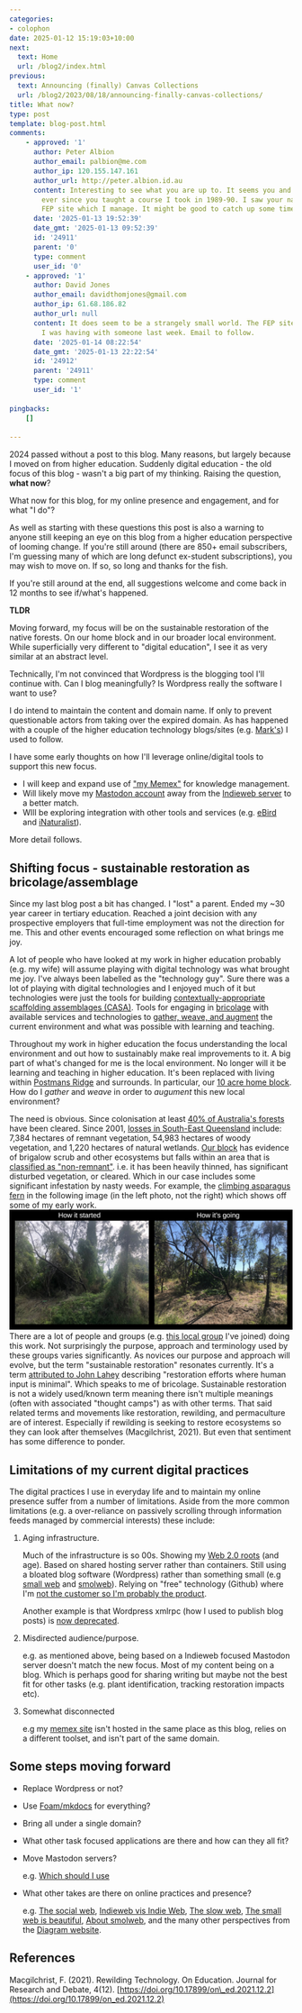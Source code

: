 ```yaml
---
categories:
- colophon
date: 2025-01-12 15:19:03+10:00
next:
  text: Home
  url: /blog2/index.html
previous:
  text: Announcing (finally) Canvas Collections
  url: /blog2/2023/08/18/announcing-finally-canvas-collections/
title: What now?
type: post
template: blog-post.html
comments:
    - approved: '1'
      author: Peter Albion
      author_email: palbion@me.com
      author_ip: 120.155.147.161
      author_url: http://peter.albion.id.au
      content: Interesting to see what you are up to. It seems you and I are somehow intertwined
        ever since you taught a course I took in 1989-90. I saw your name pop up in the
        FEP site which I manage. It might be good to catch up some time.
      date: '2025-01-13 19:52:39'
      date_gmt: '2025-01-13 09:52:39'
      id: '24911'
      parent: '0'
      type: comment
      user_id: '0'
    - approved: '1'
      author: David Jones
      author_email: davidthomjones@gmail.com
      author_ip: 61.68.186.82
      author_url: null
      content: It does seem to be a strangely small world. The FEP site came up in a chat
        I was having with someone last week. Email to follow.
      date: '2025-01-14 08:22:54'
      date_gmt: '2025-01-13 22:22:54'
      id: '24912'
      parent: '24911'
      type: comment
      user_id: '1'
    
pingbacks:
    []
    
---
```

2024 passed without a post to this blog. Many reasons, but largely because I moved on from higher education. Suddenly digital education - the old focus of this blog - wasn't a big part of my thinking. Raising the question, **what now**?

What now for this blog, for my online presence and engagement, and for what "I do"?

As well as starting with these questions this post is also a warning to anyone still keeping an eye on this blog from a higher education perspective of looming change. If you're still around (there are 850+ email subscribers, I'm guessing many of which are long defunct ex-student subscriptions), you may wish to move on. If so, so long and thanks for the fish.

If you're still around at the end, all suggestions welcome and come back in 12 months to see if/what's happened.

**TLDR**

Moving forward, my focus will be on the sustainable restoration of the native forests. On our home block and in our broader local environment. While superficially very different to "digital education", I see it as very similar at an abstract level.

Technically, I'm not convinced that Wordpress is the blogging tool I'll continue with. Can I blog meaningfully? Is Wordpress really the software I want to use?

I do intend to maintain the content and domain name. If only to prevent questionable actors from taking over the expired domain. As has happened with a couple of the higher education technology blogs/sites (e.g. [Mark's](https://www.slideshare.net/marksmithers)) I used to follow.

I have some early thoughts on how I'll leverage online/digital tools to support this new focus.

- I will keep and expand use of ["my Memex"](/blog2/2020/07/06/designing-a-personal-memex-with-foam/) for knowledge management.
- Will likely move my [Mastodon account](https://indieweb.social/@djplaner) away from the [Indieweb server](https://indieweb.social/explore) to a better match.
- WIll be exploring integration with other tools and services (e.g. [eBird](https://ebird.org/home) and [iNaturalist](https://inaturalist.ala.org.au/)).

More detail follows.

## Shifting focus - sustainable restoration as bricolage/assemblage

Since my last blog post a bit has changed. I "lost" a parent. Ended my ~30 year career in tertiary education. Reached a joint decision with any prospective employers that full-time employment was not the direction for me. This and other events encouraged some reflection on what brings me joy.

A lot of people who have looked at my work in higher education probably (e.g. my wife) will assume playing with digital technology was what brought me joy. I've always been labelled as the "technology guy". Sure there was a lot of playing with digital technologies and I enjoyed much of it but technologies were just the tools for building [contextually-appropriate scaffolding assemblages (CASA)](/blog2/2015/10/01/university-e-learning-removing-the-context-and-adding-the-sediment/#casa-context-appropriate-scaffolding-assemblages). Tools for engaging in [bricolage](/blog2/2014/09/21/breaking-bad-to-bridge-the-realityrhetoric-chasm/#what-work-gets-done-bricolage-or-strategic) with available services and technologies to [gather, weave, and augment](/blog2/2023/02/09/gathers-weavers-and-augmenters-three-principles-for-dynamic-and-sustainable-delivery-of-quality-learning-and-teaching/) the current environment and what was possible with learning and teaching.

Throughout my work in higher education the focus understanding the local environment and out how to sustainably make real improvements to it. A big part of what's changed for me is the local environment. No longer will it be learning and teaching in higher education. It's been replaced with living within [Postmans Ridge](https://en.wikipedia.org/wiki/Postmans_Ridge,_Queensland) and surrounds. In particular, our [10 acre home block](https://djplaner.github.io/memex/sense/landscape-garden/wood-duck-meadows.html). How do I _gather_ and _weave_ in order to _augument_ this new local environment?

The need is obvious. Since colonisation at least [40% of Australia's forests](https://theconversation.com/in-2025-lets-make-it-game-on-not-game-over-for-our-precious-natural-world-245761) have been cleared. Since 2001, [losses in South-East Queensland](https://www.hlw.org.au/region/about/natural-assets/nature#gsc.tab=0) include: 7,384 hectares of remnant vegetation, 54,983 hectares of woody vegetation, and 1,220 hectares of natural wetlands. [Our block](https://djplaner.github.io/memex/sense/landscape-garden/wood-duck-meadows.html) has evidence of brigalow scrub and other ecosystems but falls within an area that is [classified as "non-remnant"](https://www.qld.gov.au/environment/plants-animals/biodiversity/glossary). i.e. it has been heavily thinned, has significant disturbed vegetation, or cleared. Which in our case includes some significant infestation by nasty weeds. For example, the [climbing asparagus fern](https://weeds.brisbane.qld.gov.au/weeds/climbing-asparagus-fern) in the following image (in the left photo, not the right) which shows off some of my early work.![Early clearing. Two images of the same location. The earlier "how it started" image shows significiant asparagus fern overgrowing numerous trees, including a Bunya Pine. The latter "How it's going" shows the same trees with the asparagus fern removed.](images/early-clearing.jpg)There are a lot of people and groups (e.g. [this local group](https://fep.org.au/our-parks/redwood-park/) I've joined) doing this work. Not surprisingly the purpose, approach and terminology used by these groups varies significantly. As novices our purpose and approach will evolve, but the term "sustainable restoration" resonates currently. It's a term [attributed to John Lahey](https://sown.com.au/wp-content/uploads/2020/05/Creek_in_our_backyard_revised_2013.pdf) describing "restoration efforts where human input is minimal". Which speaks to me of bricolage. Sustainable restoration is not a widely used/known term meaning there isn't multiple meanings (often with associated "thought camps") as with other terms. That said related terms and movements like restoration, rewilding, and permaculture are of interest. Especially if rewilding is seeking to restore ecosystems so they can look after themselves (Macgilchrist, 2021). But even that sentiment has some difference to ponder.

## Limitations of my current digital practices

The digital practices I use in everyday life and to maintain my online presence suffer from a number of limitations. Aside from the more common limitations (e.g. a over-reliance on passively scrolling through information feeds managed by commercial interests) these include:

1. Aging infrastructure.
    
    Much of the infrastructure is so 00s. Showing my [Web 2.0 roots](/blog2/2007/07/11/cqus-first-web-20-course-site-goes-live/) (and age). Based on shared hosting server rather than containers. Still using a bloated blog software (Wordpress) rather than something small (e.g [small web](https://benhoyt.com/writings/the-small-web-is-beautiful/) and [smolweb](https://smolweb.org/index.html)). Relying on "free" technology (Github) where I'm [not the customer so I'm probably the product](https://sfconservancy.org/blog/2022/jun/30/give-up-github-launch/).
    
    Another example is that Wordpress xmlrpc (how I used to publish blog posts) is [now deprecated](https://www.hostinger.com/tutorials/xmlrpc-wordpress#Why_you_should_disable_xmlrpcphp).
2. Misdirected audience/purpose.
    
    e.g. as mentioned above, being based on a Indieweb focused Mastodon server doesn't match the new focus. Most of my content being on a blog. Which is perhaps good for sharing writing but maybe not the best fit for other tasks (e.g. plant identification, tracking restoration impacts etc).
3. Somewhat disconnected
    
    e.g my [memex site](https://djplaner.github.io/memex/) isn't hosted in the same place as this blog, relies on a different toolset, and isn't part of the same domain.

## Some steps moving forward

- Replace Wordpress or not?
- Use [Foam/mkdocs](https://djplaner.github.io/memex/colophon/colophon.html#other-examples) for everything?
- Bring all under a single domain?
- What other task focused applications are there and how can they all fit?
- Move Mastodon servers?
    
    e.g. [Which should I use](https://www.sciencebase.com/science-blog/which-mastodon-server-should-i-use.html)
- What other takes are there on online practices and presence?
    
    e.g. [The social web](https://manuelmoreale.com/the-social-web), [Indieweb vis Indie Web](https://fyr.io/post/indieweb_vs_indie_web), [The slow web](https://www.jackcheng.com/the-slow-web/), [The small web is beautiful](https://benhoyt.com/writings/the-small-web-is-beautiful/), [About smolweb](https://smolweb.org/index.html), and the many other perspectives from the [Diagram website](https://diagram.website/).

## References

Macgilchrist, F. (2021). Rewilding Technology. On Education. Journal for Research and Debate, 4(12). [https://doi.org/10.17899/on\_ed.2021.12.2](https://doi.org/10.17899/on_ed.2021.12.2)